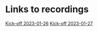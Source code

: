 # Links to recordings

[Kick-off 2023-01-26](https://www.youtube.com/watch?v=VbaJULfcHz8)
[Kick-off 2023-01-27](https://www.youtube.com/watch?v=VbaJULfcHz8)
